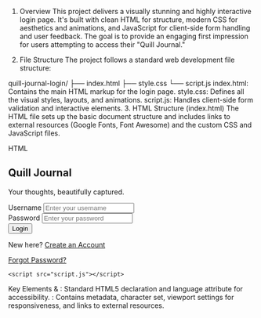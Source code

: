 1. Overview
This project delivers a visually stunning and highly interactive login page. It's built with clean HTML for structure, modern CSS for aesthetics and animations, and JavaScript for client-side form handling and user feedback. The goal is to provide an engaging first impression for users attempting to access their "Quill Journal."

2. File Structure
The project follows a standard web development file structure:

quill-journal-login/
├── index.html
├── style.css
└── script.js
index.html: Contains the main HTML markup for the login page.
style.css: Defines all the visual styles, layouts, and animations.
script.js: Handles client-side form validation and interactive elements.
3. HTML Structure (index.html)
The HTML file sets up the basic document structure and includes links to external resources (Google Fonts, Font Awesome) and the custom CSS and JavaScript files.

HTML

<!DOCTYPE html>
<html lang="en">
<head>
    <meta charset="UTF-8">
    <meta name="viewport" content="width=device-width, initial-scale=1.0">
    <title>Welcome to Quill Journal</title>
    <link href="https://fonts.googleapis.com/css2?family=Poppins:wght@300;400;600;700&display=swap" rel="stylesheet">
    <link rel="stylesheet" href="https://cdnjs.cloudflare.com/ajax/libs/font-awesome/6.0.0-beta3/css/all.min.css">
    <link rel="stylesheet" href="style.css">
</head>
<body>
    <div class="login-wrapper">
        <div class="login-container">
            <div class="login-header">
                <i class="fas fa-feather-alt login-icon"></i>
                <h2>Quill Journal</h2>
                <p>Your thoughts, beautifully captured.</p>
            </div>
            <form id="loginForm" class="login-form">
                <div class="input-group">
                    <label for="username">
                        <i class="fas fa-user"></i> Username
                    </label>
                    <input type="text" id="username" name="username" placeholder="Enter your username" required autocomplete="username">
                </div>
                <div class="input-group">
                    <label for="password">
                        <i class="fas fa-lock"></i> Password
                    </label>
                    <input type="password" id="password" name="password" placeholder="Enter your password" required autocomplete="current-password">
                </div>
                <button type="submit" class="login-button">
                    Login <i class="fas fa-arrow-right"></i>
                </button>
                <p class="error-message" id="errorMessage"></p>
            </form>
            <div class="login-footer">
                <p>New here? <a href="#" class="signup-link">Create an Account</a></p>
                <p><a href="#" class="forgot-password">Forgot Password?</a></p>
            </div>
        </div>
    </div>

    <script src="script.js"></script>
</body>
</html>
Key Elements
<!DOCTYPE html> & <html lang="en">: Standard HTML5 declaration and language attribute for accessibility.
<head>: Contains metadata, character set, viewport settings for responsiveness, and links to external resources.
<title>: Sets the browser tab title.
<body>: Contains all visible content.
.login-wrapper: A flex container to center the login box vertically and horizontally.
.login-container: The main box holding the login form.
.login-header: Contains the application icon, title, and a tagline.
<i class="fas fa-feather-alt login-icon"></i>: Font Awesome icon representing a quill.
<h2>Quill Journal</h2>: Application name.
<p>Your thoughts, beautifully captured.</p>: Catchy tagline.
<form id="loginForm" class="login-form">: The login form itself.
action="#" method="post": Placeholder attributes. In a real app, action would point to your backend login endpoint.
.input-group: Wraps each label and input field.
<label>: Accessible label for inputs, including Font Awesome icons (fas fa-user, fas fa-lock).
<input type="text" ...> / <input type="password" ...>: Input fields with required and autocomplete attributes for basic validation and user convenience.
<button type="submit" class="login-button">: The submit button for the form, including a right arrow icon.
<p class="error-message" id="errorMessage"></p>: Paragraph to display error messages. Hidden by default and controlled by JavaScript.
.login-footer: Contains links for "Create an Account" and "Forgot Password?".
External Resources
Google Fonts (Poppins): Imported using <link href="https://fonts.googleapis.com/css2?family=Poppins:wght@300;400;600;700&display=swap" rel="stylesheet">. Provides a modern, clean, and highly readable typeface.
Font Awesome (v6.0.0-beta3): Imported using <link rel="stylesheet" href="https://cdnjs.cloudflare.com/ajax/libs/font-awesome/6.0.0-beta3/css/all.min.css">. Used for decorative and functional icons (feather, user, lock, arrow-right).
4. CSS Styling (style.css)
The CSS file is responsible for the visual appeal, layout, and animations that make the login page impactful.

Global Styles & Typography
body:
font-family: 'Poppins', sans-serif;: Applies the imported Google Font.
background: linear-gradient(135deg, #6a11cb 0%, #2575fc 100%);: Creates a vibrant, two-color gradient background.
display: flex; justify-content: center; align-items: center; min-height: 100vh;: Centers the content vertically and horizontally using Flexbox.
overflow: hidden;: Prevents scrollbars from background effects.
position: relative;: Essential for positioning the animated background elements.
Animated Background
body::before, body::after: Pseudo-elements used to create two large, semi-transparent, radial gradient "bubbles" that act as dynamic background elements.
border-radius: 50%;: Makes them circular.
opacity: 0.15;: Keeps them subtle.
animation: bubbleMove1/2 ... infinite ease-in-out alternate/alternate-reverse;: Applies continuous, smooth motion.
@keyframes bubbleMove1, @keyframes bubbleMove2: Define the animation sequences for the background bubbles, making them float and slightly scale.
Login Container
.login-wrapper: Acts as a container for login-container, used for z-index and perspective for potential future 3D effects.
.login-container:
background-color: rgba(255, 255, 255, 0.95);: Slightly transparent white background for a modern look.
padding, border-radius, box-shadow: Generous values for a prominent, soft appearance.
width: 380px; max-width: 90%;: Sets a fixed width but ensures responsiveness on smaller screens.
animation: fadeInScale ... forwards;: On page load, the container fades in and slightly scales up, creating a smooth entrance.
:hover effect (transform: translateY(-8px); box-shadow: ...;): Provides a distinct "lift" and shadow change on hover, indicating interactivity.
Header & Icon
.login-header: Contains the main branding.
.login-icon:
font-size: 4em; color: #2575fc;: Large and uses the accent color.
animation: bounceIn 1s ease-out;: A bounceIn keyframe animation makes the icon visually pop upon page load.
@keyframes bounceIn: Defines the icon's initial bouncing animation.
h2, p within .login-header: Styles for the title and tagline, using different font-weight for visual hierarchy.
Input Fields
.input-group: Organizes labels and inputs.
label: Styled to be block-level, with bold text and integrated Font Awesome icons.
input[type="text"], input[type="password"]:
width: calc(100% - 24px);: Ensures inputs fill the available width while accounting for padding and border.
border: 2px solid #ddd; border-radius: 8px;: Thicker, rounded borders.
box-shadow: inset ...;: Subtle inner shadow for depth.
transition: Smooth transitions for border-color, box-shadow, and transform.
:focus effect (border-color: #2575fc; box-shadow: 0 0 0 4px ...; transform: scale(1.01);): Changes border color, adds a larger glow, and slightly scales the input on focus for clear visual feedback.
Login Button
.login-button:
background-color: #2575fc;: Uses the primary accent color.
padding, border-radius, font-size, font-weight, letter-spacing: Generous values for a prominent and readable button.
box-shadow: Initial shadow to lift the button.
display: flex; justify-content: center; align-items: center;: Uses Flexbox to align the "Login" text and arrow icon horizontally.
.fas within .login-button: Styles the arrow icon.
::before pseudo-element: Creates a "shine" effect that slides across the button on hover, adding a dynamic and impressive touch.
:hover effects (background-color, transform: translateY(-5px), box-shadow, fas transform): Provides strong visual feedback, lifting the button and animating the arrow.
:active effect: Styles for when the button is clicked down.
Error Message
.error-message:
opacity: 0; transform: translateY(10px);: Initially hidden and slightly offset.
transition: opacity 0.5s ease-out, transform 0.5s ease-out;: Smooth animation for showing/hiding.
height: 0; overflow: hidden;: Ensures the element takes no space when hidden.
.error-message.show: This class (controlled by JavaScript) reveals the message, bringing it to full opacity and correct position.
Footer Links
.login-footer: Contains "Create an Account" and "Forgot Password?" links.
a within .login-footer: Styles for the links, using the background's accent color for consistency, with underline on hover.
Responsive Design
@media (max-width: 480px): A basic media query to adjust padding, font sizes, and button sizes for better viewing on smaller mobile screens.
5. JavaScript Interactivity (script.js)
The JavaScript file adds crucial client-side interactivity, form validation, and user feedback.

JavaScript

document.addEventListener('DOMContentLoaded', () => {
    const loginForm = document.getElementById('loginForm');
    const errorMessage = document.getElementById('errorMessage');
    const usernameInput = document.getElementById('username');
    const passwordInput = document.getElementById('password');

    // Function to show error message
    function showError(message) {
        errorMessage.textContent = message;
        errorMessage.classList.add('show');
    }

    // Function to hide error message
    function hideError() {
        errorMessage.textContent = '';
        errorMessage.classList.remove('show');
    }

    loginForm.addEventListener('submit', async (event) => {
        event.preventDefault(); // Prevent default form submission

        hideError(); // Clear any existing errors before new validation

        const username = usernameInput.value.trim();
        const password = passwordInput.value.trim();

        // Basic client-side validation
        if (username === '' || password === '') {
            showError('Please enter both username and password.');
            return; // Stop execution if validation fails
        }

        console.log('Attempting login with:', { username, password });

        try {
            // Simulate a network request delay to mimic real-world API calls
            await new Promise(resolve => setTimeout(resolve, 1500));

            // --- IMPORTANT: This is a MOCK authentication for demonstration. ---
            // In a real application, you would replace this with an actual
            // asynchronous request (e.g., using Fetch API) to your backend server.
            // Example commented out below:
            /*
            const response = await fetch('/api/login', {
                method: 'POST',
                headers: { 'Content-Type': 'application/json' },
                body: JSON.stringify({ username, password }),
            });
            const data = await response.json();
            if (response.ok) { // Check if HTTP status is 200-299
                console.log('Login successful!', data);
                alert('Welcome back to Quill Journal!');
                window.location.href = '/journal.html'; // Redirect
            } else {
                showError(data.message || 'Login failed. Please check your credentials.');
            }
            */

            // --- Mock successful/failed login for demo purposes ---
            if (username === 'user' && password === 'password123') {
                console.log('Login successful (simulated)!');
                alert('Welcome back to Quill Journal!');
                // In a real app, you would redirect:
                // window.location.href = 'your-quill-journal-page.html';
            } else {
                console.log('Login failed (simulated)!');
                showError('Oops! Invalid username or password. Please try again.');
            }

        } catch (error) {
            console.error('Network or server error:', error);
            showError('Could not connect to the server. Please try again later.');
        }
    });

    // Optional: Clear error message when user starts typing again
    usernameInput.addEventListener('input', hideError);
    passwordInput.addEventListener('input', hideError);
});
DOM Content Loaded
document.addEventListener('DOMContentLoaded', () => { ... });: Ensures that the JavaScript code runs only after the entire HTML document has been fully loaded and parsed. This prevents errors that might occur if the script tries to access elements that aren't yet available in the DOM.
Error Handling Functions
showError(message): A helper function to display an error message. It sets the textContent of the errorMessage paragraph and adds the show class, which triggers the CSS animation to reveal the message.
hideError(): A helper function to clear and hide the error message by removing its textContent and the show class.
Form Submission Listener
loginForm.addEventListener('submit', async (event) => { ... });: Listens for the submit event on the login form.
event.preventDefault();: Crucial for single-page applications or when you want to handle form submission via JavaScript (e.g., AJAX to a backend API) instead of a traditional page reload.
hideError();: Clears any previous error messages before attempting a new login.
Client-Side Validation
usernameInput.value.trim() and passwordInput.value.trim(): Retrieves input values and removes leading/trailing whitespace.
if (username === '' || password === '') { ... }: Performs a basic check to ensure both fields are not empty. If empty, it calls showError() and returns to stop the login process.
Simulated Backend Interaction
await new Promise(resolve => setTimeout(resolve, 1500));: This line simulates a network delay of 1.5 seconds, giving a realistic feel of waiting for a server response.
Mock Authentication (if (username === 'user' && password === 'password123') { ... } else { ... }): This is a placeholder. It checks for hardcoded user/password123 credentials.
Success: If credentials match, an alert Welcome back to Quill Journal! is shown. In a real application, you would redirect the user to their dashboard (window.location.href = '/journal.html';).
Failure: If credentials don't match, showError() is called with an appropriate message.
try...catch block: Wraps the simulated (and eventually real) asynchronous operation to catch potential network or server errors.
Commented-out fetch example: Provides a clear illustration of how you would replace the mock authentication with a fetch API call to a real backend endpoint (/api/login). This is where the actual authentication logic, password hashing, and session management would occur on the server side.
Dynamic Error Clearing
usernameInput.addEventListener('input', hideError); and passwordInput.addEventListener('input', hideError);: These event listeners clear the error message as soon as the user starts typing in either input field after an error has been displayed, providing a more user-friendly experience.
6. How to Use
Save Files: Create three files in the same directory: index.html, style.css, and script.js.
Copy Code: Copy the respective code blocks into their corresponding files.
Open in Browser: Open index.html in any modern web browser.
Test:
Enter user as username and password123 as password for a simulated successful login.
Enter any other combination for a simulated failed login with an error message.
Leave fields empty to see the basic client-side validation error.
7. Key Features for Impact & Impression
Modern Aesthetic: Gradient background, soft transparency, rounded corners, and subtle shadows.
Dynamic Background: Continuously animated pseudo-elements create a lively, non-static backdrop.
Smooth Transitions & Animations: transition properties and @keyframes are used extensively for elements fading in (fadeInScale), icons bouncing (bounceIn), buttons lifting and shining, and error messages appearing smoothly.
Intuitive UI/UX:
Clear labels with icons for input fields.
Visual feedback on input focus (border change, glow, subtle scale).
Interactive button with hover effects and an animated arrow.
Smooth error message display and automatic hiding on input.
Typography: Usage of the 'Poppins' font enhances readability and gives a contemporary feel.
Font Awesome Integration: Adds professional icons that improve visual clarity and branding.
Responsive Design: Adapts gracefully to different screen sizes for a consistent experience across devices.
8. Important Considerations for Production
This front-end example is a strong starting point, but a real-world application requires robust backend integration and adherence to security best practices.

Backend Integration
Authentication Logic: The current JavaScript only simulates authentication. You must implement a server-side authentication system (e.g., using Node.js with Express and Passport.js, Python with Flask/Django, Ruby on Rails, PHP) that handles:
User Registration: Securely storing user credentials (never plain text passwords!).
Password Hashing: Always hash passwords using strong, one-way algorithms like bcrypt before storing them in a database.
Login Verification: Comparing the provided password (after hashing) against the stored hash.
Session Management: Creating and managing user sessions (e.g., using JWTs - JSON Web Tokens, or server-side sessions stored in a database) to keep users logged in.
API Endpoints: Your backend will expose API endpoints (e.g., /api/login, /api/register) that the front-end will fetch or axios requests to.
Database: A database (e.g., PostgreSQL, MySQL, MongoDB) is needed to store user information, hashed passwords, and journal entries.
Security Best Practices
HTTPS: Always deploy your application over HTTPS (SSL/TLS) to encrypt all communication between the client and server. This protects sensitive data like passwords from eavesdropping.
Input Validation: Perform thorough input validation on both the client-side (as done here, for UX) and especially on the server-side to prevent common vulnerabilities like:
SQL Injection: If using a SQL database.
Cross-Site Scripting (XSS): By sanitizing user-generated content.
Command Injection: If your server executes system commands based on user input.
Password Storage: As mentioned, use strong hashing algorithms (e.g., bcrypt) with sufficient salt. Never store or transmit plain-text passwords.
Rate Limiting: Implement rate limiting on your login endpoint to prevent brute-force attacks.
CORS (Cross-Origin Resource Sharing): Properly configure CORS on your backend if your front-end and backend are hosted on different domains.
Session Security: Implement secure session management (e.g., HttpOnly and Secure flags for cookies, proper JWT handling).
Error Handling: Avoid revealing too much information in error messages (e.g., "Username not found" vs. "Invalid username or password").
Accessibility
Semantic HTML: Use semantic HTML tags (<form>, <label>, <button>) for better screen reader compatibility.
for and id attributes: Ensure label for attributes match input ids.
required attribute: Provides basic native browser validation feedback.
autocomplete attribute: Helps users with auto-filling forms.
Color Contrast: Ensure sufficient color contrast for text and interactive elements.
Keyboard Navigation: Test that all interactive elements are reachable and usable via keyboard (e.g., Tab key).
Performance
Optimize Assets: Minify CSS and JavaScript files for faster loading.
Image Optimization: If adding background images, ensure they are optimized for web.
CDN Usage: Using CDNs for Font Awesome and Google Fonts is efficient, but consider self-hosting for critical assets if complete offline access or strict control is needed.
Internationalization (i18n)
For a global audience, consider externalizing strings for easy translation.
9. License
This code is provided as-is for educational and demonstration purposes. You are free to use, modify, and distribute it for your projects, personal or commercial, without explicit permission. A credit back to the source (this documentation or the generative AI) is appreciated but not required.